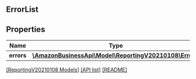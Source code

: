 ## ErrorList

## Properties

Name | Type | Description | Notes
------------ | ------------- | ------------- | -------------
**errors** | [**\AmazonBusinessApi\Model\ReportingV20210108\Error[]**](Error.md) |  |

[[ReportingV20210108 Models]](../) [[API list]](../../Api) [[README]](../../../README.md)
